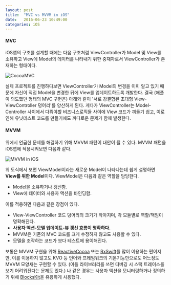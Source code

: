 ```yaml
---
layout: post
title:  "MVC vs MVVM in iOS"
date:   2016-06-23 10:49:00
categories: iOS
---
```


#### MVC

iOS앱의 구조를 설계할 때에는 다음 구조처럼 ViewController가 Model 및 View를 소유하고 View에 Model의 데이터를 나타내기 위한 중재자로서 ViewController가 존재하는 형태이다. 

![CocoaMVC](https://www.objc.io/images/issue-13/mvvm1-16d81619.png)


실제 프로젝트를 진행하다보면 ViewController가 Model의 변경을 이미 알고 있기 때문에 자신이 직접 Model을 변경한 뒤에 View를 업데이트하도록 개발한다. 결국 (애플이 의도했던 형태의 MVC 구현은) 아래와 같이 '서로 강결합된 초대형 View-ViewController 덩어리'를 양산하게 된다. 게다가 ViewController는 Model-Controller 사이에서 다뤄야할 비즈니스로직들 사이에 View 코드가 껴들기 쉽고, 이로 인해 유닛테스트 코드를 만들기에도 까다로운 문제가 함께 발생한다.


#### MVVM

위에서 언급한 문제를 해결하기 위해 MVVM 패턴이 대안이 될 수 있다. MVVM 패턴을 iOS앱에 적용시켜보면 다음과 같다.

![MVVM in iOS](https://www.objc.io/images/issue-13/mvvm-b27768df.png)


위 도식에서 보면 ViewModel이라는 새로운 Model이 나타나는데 쉽게 설명하면 **View를 위한 Model**이다. ViewModel은 다음과 같은 역할을 담당한다.

* Model을 소유하거나 갱신함.
* View에 데이터와 사용자 액션을 바인딩함.


이를 적용하면 다음과 같은 장점이 있다.

* View-ViewController 코드 덩어리의 크기가 작아지며, 각 모듈별로 역할/책임이 명확해진다.
* **사용자 액션-모델 업데이트-뷰 갱신 흐름이 명확하다.**
* MVVM은 기존의 MVC 코드를 크게 수정하지 않고도 사용할 수 있다.
* 모델을 조작하는 코드가 보다 테스트에 용이해진다.

보통은 MVVM 구현을 위해 [ReactiveCocoa](https://github.com/ReactiveCocoa/ReactiveCocoa) 또는 [RxSwift](https://github.com/ReactiveX/RxSwift)를 많이 이용하는 편이지만, 이를 이용하지 않고도 KVO 등 언어와 프레임워크의 기본기능만으로도 어느정도 MVVM 모양새는 구현할 수 있다. (이들 라이브러리를 쓰면 디버깅 시 스택 트레이스를 보기 어려워진다는 문제도 있다.) 나 같은 경우는 사용자 액션을 모니터링하거나 정의하기 위해 [BlocksKit](https://github.com/zwaldowski/BlocksKit)을 유용하게 사용했다.